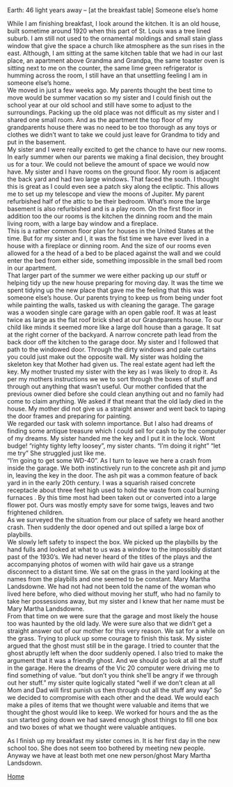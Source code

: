 Earth: 46 light years away – [at the breakfast table] Someone else’s  home

While I am finishing breakfast, I look around the kitchen. It is an old house, built sometime around 1920 when this part of St. Louis was a tree lined suburb.  I am still not used to the ornamental moldings and small stain glass window that give the space a church like atmosphere as the sun rises in the east. Although, I am sitting at the same kitchen table that we had in our last place, an apartment above Grandma and Grandpa, the same toaster oven is sitting next to me on the counter,  the same lime green refrigerator is humming across the room, I still have an that unsettling feeling I am in someone else’s home.  
	We moved in just a few weeks ago.  My parents thought the best time to move would be summer vacation so my sister and I could finish out the school year at our old school and still have some to adjust to the surroundings.  Packing up the old place was not difficult as my sister and I shared one small room.  And as the apartment the top floor of my grandparents house there was no need to be too thorough as any toys or clothes we didn’t want to take we could just leave for Grandma to tidy and put in the basement.  
	My sister and I were really excited to get the chance to have our new rooms.  In early summer when our parents we making a final decision, they brought us for a tour.  We could not believe the amount of space we would now have.  My sister and I have rooms on the ground floor.  My room is adjacent the back yard and had two large windows.  That faced the south.  I thought this is great as I could even see a patch sky along the ecliptic.  This allows me to set up my telescope  and view the moons of Jupiter.   My parent refurbished half of the attic to be their bedroom.  What’s more the large basement is also refurbished and is a play room.  On the first floor in addition too the our rooms is the kitchen the dinning room and the main living room, with a large bay window and a fireplace.  
	This is a rather common floor plan for houses in the United States at the time.  But for my sister and I, it was the fist time we have ever lived in a house with a fireplace or dinning room.  And the size of our rooms even allowed for a the head of a bed to be placed against the wall and we could enter the bed from either side, something impossible in the small bed room in our apartment.  
       That larger part of the summer we were either packing up our stuff or helping tidy up the new house preparing for moving day.  It was the time we spent tidying up the new place that gave me the feeling that this was someone else’s house.  Our parents trying to keep us from being under foot while painting the walls, tasked us with cleaning the garage.  The  garage was a wooden single care garage with an open gable roof.  It was at least twice as large as the flat roof brick shed at our Grandparents house.  To our child like minds it seemed more like a large doll house than a garage.  It sat at the right corner of the backyard. A narrow concrete path lead from the back door off the  kitchen to the garage door.  My sister and I followed that path to the windowed door.  Through the dirty windows and pale curtains you could just make out the opposite wall.  My sister was holding the skeleton key that Mother  had given us.  The real estate agent had left the key. My mother trusted my sister with the key as I was likely to drop it.  As per my mothers instructions we we to sort through the boxes of stuff and through out anything that wasn’t useful.  Our mother confided that the previous owner died before she could clean anything out and no family had come to claim anything.  We asked if that meant that the old lady died in the house. My mother did not give us a straight answer and went back to taping the door frames and preparing for painting.  
	We regarded our task with solemn  importance.  But I also had dreams of finding some antique treasure which I could sell for cash to by the computer of my dreams.  My sister handed me the key and  I put it in the lock. Wont budge! 
“righty tighty lefty loosey”, my sister chants.
“I’m  doing it right”
“let me try”
She struggled just like me.  
“I’m going to get some WD-40”.
As I turn to leave we here a crash from inside the garage. We both instinctively run to the concrete ash pit and jump in, leaving the key in the door.  The ash pit was a common feature of back yard in in the early 20th century.  I was a squarish raised concrete receptacle about three feet high used to hold the waste from coal burning furnaces .  By this time most had been taken out or converted into a large flower pot. Ours was mostly empty save for some twigs, leaves and two frightened children.  
As we surveyed the the situation from our place of safety we heard another  crash.  Then suddenly the door opened and out spilled a large box of playbills.  
We slowly left safety to inspect the box. We picked up the playbills by the hand fulls and looked at what to us was a window to the impossibly distant past of the 1930’s.  We had never heard of the titles of the plays and the accompanying photos of women with wild hair gave us a strange disconnect to a distant time.  We sat on the grass in the yard looking at the names from the playbills and one seemed to be constant.  Mary Martha Landsdowne.   We had not had not been told the name of the woman who lived here before, who died without moving her stuff, who had no family to take her possessions away, but my sister and I knew that her name must be Mary Martha Landsdowne.   
From that time on we were sure that the garage and most likely the house too was haunted by the old lady.  We were sure also that we didn’t get a straight answer out of our mother for this very reason.  We sat for a while on the grass.  Trying to pluck up some courage to finish this task. My sister argued that the ghost must still be in the garage.  I tried to counter that the ghost abruptly left when the door suddenly opened.  I also tried to make the argument that it was a friendly ghost. And we should go look at all the stuff in the garage.  Here the dreams of the Vic 20 computer were driving me to find something of value. 
“but don’t you think she’ll be angry if we through out her stuff.” my sister quite logically stated
“well if we don’t clean at all Mom and Dad will first punish us then through out all the stuff any way”
So we decided to compromise with each other and the dead.  We would each make a piles of items that we thought were valuable and items that we thought the ghost would like to keep. We worked for hours  and the as the sun started going down we had saved enough ghost things to fill one box and two boxes of what we thought were valuable antiques.

As I finish up my breakfast my sister comes in.  It is her first day in the new school too.  She does not seem too bothered by meeting new people. Anyway we have at least both met one new person/ghost Mary Martha Landsdown.

[Home](README.md)
